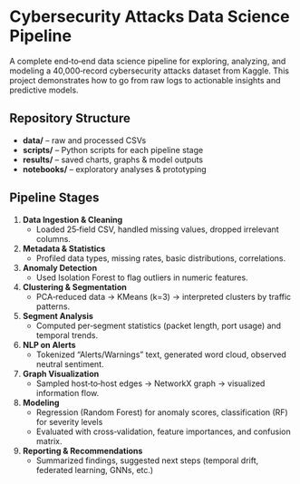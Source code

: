 # Cybersecurity Attacks Data Science Pipeline

A complete end‑to‑end data science pipeline for exploring, analyzing, and modeling a 40,000‑record cybersecurity attacks dataset from Kaggle. This project demonstrates how to go from raw logs to actionable insights and predictive models.

##  Repository Structure

- **data/** – raw and processed CSVs  
- **scripts/** – Python scripts for each pipeline stage  
- **results/** – saved charts, graphs & model outputs  
- **notebooks/** – exploratory analyses & prototyping  

##  Pipeline Stages

1. **Data Ingestion & Cleaning**  
   - Loaded 25‑field CSV, handled missing values, dropped irrelevant columns.  
2. **Metadata & Statistics**  
   - Profiled data types, missing rates, basic distributions, correlations.  
3. **Anomaly Detection**  
   - Used Isolation Forest to flag outliers in numeric features.  
4. **Clustering & Segmentation**  
   - PCA‑reduced data → KMeans (k=3) → interpreted clusters by traffic patterns.  
5. **Segment Analysis**  
   - Computed per‑segment statistics (packet length, port usage) and temporal trends.  
6. **NLP on Alerts**  
   - Tokenized “Alerts/Warnings” text, generated word cloud, observed neutral sentiment.  
7. **Graph Visualization**  
   - Sampled host‑to‑host edges → NetworkX graph → visualized information flow.  
8. **Modeling**  
   - Regression (Random Forest) for anomaly scores, classification (RF) for severity levels  
   - Evaluated with cross‑validation, feature importances, and confusion matrix.  
9. **Reporting & Recommendations**  
   - Summarized findings, suggested next steps (temporal drift, federated learning, GNNs, etc.)
